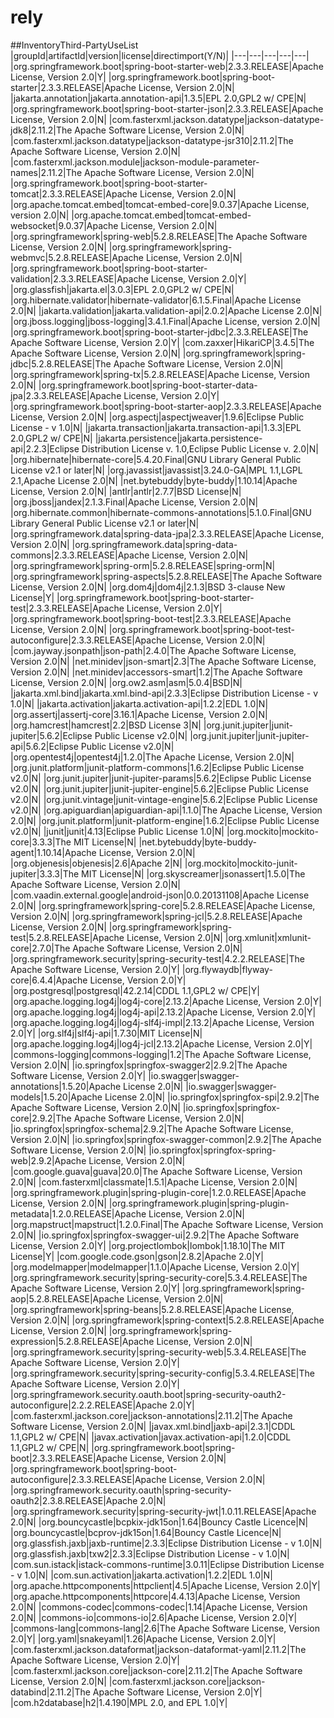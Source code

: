 rely
====================

##InventoryThird-PartyUseList
|groupId|artifactId|version|license|directimport(Y/N)|
|---|---|---|---|---|
|org.springframework.boot|spring-boot-starter-web|2.3.3.RELEASE|Apache License, Version 2.0|Y|
|org.springframework.boot|spring-boot-starter|2.3.3.RELEASE|Apache License, Version 2.0|N|
|jakarta.annotation|jakarta.annotation-api|1.3.5|EPL 2.0,GPL2 w/ CPE|N|
|org.springframework.boot|spring-boot-starter-json|2.3.3.RELEASE|Apache License, Version 2.0|N|
|com.fasterxml.jackson.datatype|jackson-datatype-jdk8|2.11.2|The Apache Software License, Version 2.0|N|
|com.fasterxml.jackson.datatype|jackson-datatype-jsr310|2.11.2|The Apache Software License, Version 2.0|N|
|com.fasterxml.jackson.module|jackson-module-parameter-names|2.11.2|The Apache Software License, Version 2.0|N|
|org.springframework.boot|spring-boot-starter-tomcat|2.3.3.RELEASE|Apache License, Version 2.0|N|
|org.apache.tomcat.embed|tomcat-embed-core|9.0.37|Apache License, version 2.0|N|
|org.apache.tomcat.embed|tomcat-embed-websocket|9.0.37|Apache License, Version 2.0|N|
|org.springframework|spring-web|5.2.8.RELEASE|The Apache Software License, Version 2.0|N|
|org.springframework|spring-webmvc|5.2.8.RELEASE|Apache License, Version 2.0|N|
|org.springframework.boot|spring-boot-starter-validation|2.3.3.RELEASE|Apache License, Version 2.0|Y|
|org.glassfish|jakarta.el|3.0.3|EPL 2.0,GPL2 w/ CPE|N|
|org.hibernate.validator|hibernate-validator|6.1.5.Final|Apache License 2.0|N|
|jakarta.validation|jakarta.validation-api|2.0.2|Apache License 2.0|N|
|org.jboss.logging|jboss-logging|3.4.1.Final|Apache License, version 2.0|N|
|org.springframework.boot|spring-boot-starter-jdbc|2.3.3.RELEASE|The Apache Software License, Version 2.0|Y|
|com.zaxxer|HikariCP|3.4.5|The Apache Software License, Version 2.0|N|
|org.springframework|spring-jdbc|5.2.8.RELEASE|The Apache Software License, Version 2.0|N|
|org.springframework|spring-tx|5.2.8.RELEASE|Apache License, Version 2.0|N|
|org.springframework.boot|spring-boot-starter-data-jpa|2.3.3.RELEASE|Apache License, Version 2.0|Y|
|org.springframework.boot|spring-boot-starter-aop|2.3.3.RELEASE|Apache License, Version 2.0|N|
|org.aspectj|aspectjweaver|1.9.6|Eclipse Public License - v 1.0|N|
|jakarta.transaction|jakarta.transaction-api|1.3.3|EPL 2.0,GPL2 w/ CPE|N|
|jakarta.persistence|jakarta.persistence-api|2.2.3|Eclipse Distribution License v. 1.0,Eclipse Public License v. 2.0|N|
|org.hibernate|hibernate-core|5.4.20.Final|GNU Library General Public License v2.1 or later|N|
|org.javassist|javassist|3.24.0-GA|MPL 1.1,LGPL 2.1,Apache License 2.0|N|
|net.bytebuddy|byte-buddy|1.10.14|Apache License, Version 2.0|N|
|antlr|antlr|2.7.7|BSD License|N|
|org.jboss|jandex|2.1.3.Final|Apache License, Version 2.0|N|
|org.hibernate.common|hibernate-commons-annotations|5.1.0.Final|GNU Library General Public License v2.1 or later|N|
|org.springframework.data|spring-data-jpa|2.3.3.RELEASE|Apache License, Version 2.0|N|
|org.springframework.data|spring-data-commons|2.3.3.RELEASE|Apache License, Version 2.0|N|
|org.springframework|spring-orm|5.2.8.RELEASE|spring-orm|N|
|org.springframework|spring-aspects|5.2.8.RELEASE|The Apache Software License, Version 2.0|N|
|org.dom4j|dom4j|2.1.3|BSD 3-clause New License|Y|
|org.springframework.boot|spring-boot-starter-test|2.3.3.RELEASE|Apache License, Version 2.0|Y|
|org.springframework.boot|spring-boot-test|2.3.3.RELEASE|Apache License, Version 2.0|N|
|org.springframework.boot|spring-boot-test-autoconfigure|2.3.3.RELEASE|Apache License, Version 2.0|N|
|com.jayway.jsonpath|json-path|2.4.0|The Apache Software License, Version 2.0|N|
|net.minidev|json-smart|2.3|The Apache Software License, Version 2.0|N|
|net.minidev|accessors-smart|1.2|The Apache Software License, Version 2.0|N|
|org.ow2.asm|asm|5.0.4|BSD|N|
|jakarta.xml.bind|jakarta.xml.bind-api|2.3.3|Eclipse Distribution License - v 1.0|N|
|jakarta.activation|jakarta.activation-api|1.2.2|EDL 1.0|N|
|org.assertj|assertj-core|3.16.1|Apache License, Version 2.0|N|
|org.hamcrest|hamcrest|2.2|BSD License 3|N|
|org.junit.jupiter|junit-jupiter|5.6.2|Eclipse Public License v2.0|N|
|org.junit.jupiter|junit-jupiter-api|5.6.2|Eclipse Public License v2.0|N|
|org.opentest4j|opentest4j|1.2.0|The Apache License, Version 2.0|N|
|org.junit.platform|junit-platform-commons|1.6.2|Eclipse Public License v2.0|N|
|org.junit.jupiter|junit-jupiter-params|5.6.2|Eclipse Public License v2.0|N|
|org.junit.jupiter|junit-jupiter-engine|5.6.2|Eclipse Public License v2.0|N|
|org.junit.vintage|junit-vintage-engine|5.6.2|Eclipse Public License v2.0|N|
|org.apiguardian|apiguardian-api|1.1.0|The Apache License, Version 2.0|N|
|org.junit.platform|junit-platform-engine|1.6.2|Eclipse Public License v2.0|N|
|junit|junit|4.13|Eclipse Public License 1.0|N|
|org.mockito|mockito-core|3.3.3|The MIT License|N|
|net.bytebuddy|byte-buddy-agent|1.10.14|Apache License, Version 2.0|N|
|org.objenesis|objenesis|2.6|Apache 2|N|
|org.mockito|mockito-junit-jupiter|3.3.3|The MIT License|N|
|org.skyscreamer|jsonassert|1.5.0|The Apache Software License, Version 2.0|N|
|com.vaadin.external.google|android-json|0.0.20131108|Apache License 2.0|N|
|org.springframework|spring-core|5.2.8.RELEASE|Apache License, Version 2.0|N|
|org.springframework|spring-jcl|5.2.8.RELEASE|Apache License, Version 2.0|N|
|org.springframework|spring-test|5.2.8.RELEASE|Apache License, Version 2.0|N|
|org.xmlunit|xmlunit-core|2.7.0|The Apache Software License, Version 2.0|N|
|org.springframework.security|spring-security-test|4.2.2.RELEASE|The Apache Software License, Version 2.0|Y|
|org.flywaydb|flyway-core|6.4.4|Apache License, Version 2.0|Y|
|org.postgresql|postgresql|42.2.14|CDDL 1.1,GPL2 w/ CPE|Y|
|org.apache.logging.log4j|log4j-core|2.13.2|Apache License, Version 2.0|Y|
|org.apache.logging.log4j|log4j-api|2.13.2|Apache License, Version 2.0|Y|
|org.apache.logging.log4j|log4j-slf4j-impl|2.13.2|Apache License, Version 2.0|Y|
|org.slf4j|slf4j-api|1.7.30|MIT License|N|
|org.apache.logging.log4j|log4j-jcl|2.13.2|Apache License, Version 2.0|Y|
|commons-logging|commons-logging|1.2|The Apache Software License, Version 2.0|N|
|io.springfox|springfox-swagger2|2.9.2|The Apache Software License, Version 2.0|Y|
|io.swagger|swagger-annotations|1.5.20|Apache License 2.0|N|
|io.swagger|swagger-models|1.5.20|Apache License 2.0|N|
|io.springfox|springfox-spi|2.9.2|The Apache Software License, Version 2.0|N|
|io.springfox|springfox-core|2.9.2|The Apache Software License, Version 2.0|N|
|io.springfox|springfox-schema|2.9.2|The Apache Software License, Version 2.0|N|
|io.springfox|springfox-swagger-common|2.9.2|The Apache Software License, Version 2.0|N|
|io.springfox|springfox-spring-web|2.9.2|Apache License, Version 2.0|N|
|com.google.guava|guava|20.0|The Apache Software License, Version 2.0|N|
|com.fasterxml|classmate|1.5.1|Apache License, Version 2.0|N|
|org.springframework.plugin|spring-plugin-core|1.2.0.RELEASE|Apache License, Version 2.0|N|
|org.springframework.plugin|spring-plugin-metadata|1.2.0.RELEASE|Apache License, Version 2.0|N|
|org.mapstruct|mapstruct|1.2.0.Final|The Apache Software License, Version 2.0|N|
|io.springfox|springfox-swagger-ui|2.9.2|The Apache Software License, Version 2.0|Y|
|org.projectlombok|lombok|1.18.10|The MIT License|Y|
|com.google.code.gson|gson|2.8.2|Apache 2.0|Y|
|org.modelmapper|modelmapper|1.1.0|Apache License, Version 2.0|Y|
|org.springframework.security|spring-security-core|5.3.4.RELEASE|The Apache Software License, Version 2.0|Y|
|org.springframework|spring-aop|5.2.8.RELEASE|Apache License, Version 2.0|N|
|org.springframework|spring-beans|5.2.8.RELEASE|Apache License, Version 2.0|N|
|org.springframework|spring-context|5.2.8.RELEASE|Apache License, Version 2.0|N|
|org.springframework|spring-expression|5.2.8.RELEASE|Apache License, Version 2.0|N|
|org.springframework.security|spring-security-web|5.3.4.RELEASE|The Apache Software License, Version 2.0|Y|
|org.springframework.security|spring-security-config|5.3.4.RELEASE|The Apache Software License, Version 2.0|Y|
|org.springframework.security.oauth.boot|spring-security-oauth2-autoconfigure|2.2.2.RELEASE|Apache 2.0|Y|
|com.fasterxml.jackson.core|jackson-annotations|2.11.2|The Apache Software License, Version 2.0|N|
|javax.xml.bind|jaxb-api|2.3.1|CDDL 1.1,GPL2 w/ CPE|N|
|javax.activation|javax.activation-api|1.2.0|CDDL 1.1,GPL2 w/ CPE|N|
|org.springframework.boot|spring-boot|2.3.3.RELEASE|Apache License, Version 2.0|N|
|org.springframework.boot|spring-boot-autoconfigure|2.3.3.RELEASE|Apache License, Version 2.0|N|
|org.springframework.security.oauth|spring-security-oauth2|2.3.8.RELEASE|Apache 2.0|N|
|org.springframework.security|spring-security-jwt|1.0.11.RELEASE|Apache 2.0|N|
|org.bouncycastle|bcpkix-jdk15on|1.64|Bouncy Castle Licence|N|
|org.bouncycastle|bcprov-jdk15on|1.64|Bouncy Castle Licence|N|
|org.glassfish.jaxb|jaxb-runtime|2.3.3|Eclipse Distribution License - v 1.0|N|
|org.glassfish.jaxb|txw2|2.3.3|Eclipse Distribution License - v 1.0|N|
|com.sun.istack|istack-commons-runtime|3.0.11|Eclipse Distribution License - v 1.0|N|
|com.sun.activation|jakarta.activation|1.2.2|EDL 1.0|N|
|org.apache.httpcomponents|httpclient|4.5|Apache License, Version 2.0|Y|
|org.apache.httpcomponents|httpcore|4.4.13|Apache License, Version 2.0|N|
|commons-codec|commons-codec|1.14|Apache License, Version 2.0|N|
|commons-io|commons-io|2.6|Apache License, Version 2.0|Y|
|commons-lang|commons-lang|2.6|The Apache Software License, Version 2.0|Y|
|org.yaml|snakeyaml|1.26|Apache License, Version 2.0|Y|
|com.fasterxml.jackson.dataformat|jackson-dataformat-yaml|2.11.2|The Apache Software License, Version 2.0|Y|
|com.fasterxml.jackson.core|jackson-core|2.11.2|The Apache Software License, Version 2.0|N|
|com.fasterxml.jackson.core|jackson-databind|2.11.2|The Apache Software License, Version 2.0|Y|
|com.h2database|h2|1.4.190|MPL 2.0, and EPL 1.0|Y|


